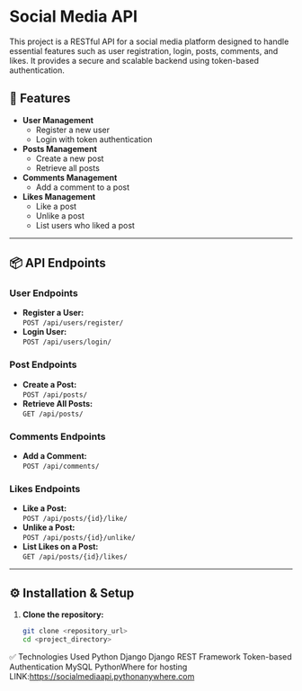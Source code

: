 # Social Media API

This project is a RESTful API for a social media platform designed to handle essential features such as user registration, login, posts, comments, and likes. It provides a secure and scalable backend using token-based authentication.

## 📌 Features

- **User Management**
   - Register a new user
   - Login with token authentication
- **Posts Management**
   - Create a new post
   - Retrieve all posts
- **Comments Management**
   - Add a comment to a post
- **Likes Management**
   - Like a post
   - Unlike a post
   - List users who liked a post

---

## 📦 API Endpoints

### **User Endpoints**
- **Register a User:**  
  `POST /api/users/register/`  
- **Login User:**  
  `POST /api/users/login/`

### **Post Endpoints**
- **Create a Post:**  
  `POST /api/posts/`  
- **Retrieve All Posts:**  
  `GET /api/posts/`

### **Comments Endpoints**
- **Add a Comment:**  
  `POST /api/comments/`

### **Likes Endpoints**
- **Like a Post:**  
  `POST /api/posts/{id}/like/`  
- **Unlike a Post:**  
  `POST /api/posts/{id}/unlike/`  
- **List Likes on a Post:**  
  `GET /api/posts/{id}/likes/`

---

## ⚙️ Installation & Setup

1. **Clone the repository:**
   ```bash
   git clone <repository_url>
   cd <project_directory>

✅ Technologies Used
Python
Django
Django REST Framework
Token-based Authentication
MySQL
PythonWhere for hosting
LINK:https://socialmediaapi.pythonanywhere.com
